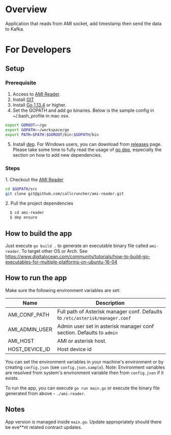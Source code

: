 # Overview
Application that reads from AMI socket, add timestamp then send the data to Kafka.

# For Developers

## Setup

### Prerequisite
1. Access to [AMI Reader](https://github.com/callcruncher/ami-reader).
2. Install [GIT](https://git-scm.com/book/en/v2/Getting-Started-Installing-Git)
3. Install [Go 1.13.4](https://golang.org/doc/install) or higher.
4. Set the GOPATH and add go binaries. Below is the sample config in ~/.bash_profile in mac osx.
```bash
export GOROOT=~/go
export GOPATH=~/workspace/go
export PATH=$PATH:$GOROOT/bin:$GOPATH/bin
```
5. Install [dep](https://golang.github.io/dep/docs/installation.html). For Windows users, you can download from [releases](https://github.com/golang/dep/releases) page. Please take some time to fully read the usage of [go dep](https://golang.github.io/dep/docs/daily-dep.html),  especially the section on how to add new dependencies.

### Steps

1\. Checkout the [AMI Reader](https://github.com/callcruncher/ami-reader)
```bash 
cd $GOPATH/src
git clone git@github.com/callcruncher/ami-reader.git
```
2\. Pull the project dependencies
```bash
  $ cd ami-reader
  $ dep ensure
``` 

## How to build the app

Just execute `go build .` to generate an executable binary file called `ami-reader`. To target other OS or Arch. See https://www.digitalocean.com/community/tutorials/how-to-build-go-executables-for-multiple-platforms-on-ubuntu-16-04

## How to run the app

Make sure the following environment variables are set:  

| Name | Description |
| ---- | ----------- |
| AMI_CONF_PATH | Full path of Asterisk manager conf. Defaults to `/etc/asterisk/manager.conf` |
| AMI_ADMIN_USER | Admin user set in asterisk manager conf section. Defaults to `admin` |
| AMI_HOST | AMI or asterisk host. |
| HOST_DEVICE_ID | Host device id |  

You can set the environment variables in your machine's environment or by creating `config.json` (see `config.json.sample`). Note: Environment variables are resolved from system's environment variable then from `config.json` if it exists.

To run the app, you can execute `go run main.go` or execute the binary file generated from above - `./ami-reader`.

## Notes

App version is managed inside `main.go`. Update appropriately should there be eve**nt related contract updates.  